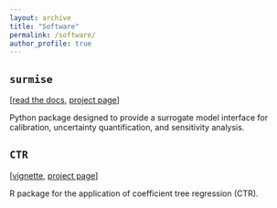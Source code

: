 ```yaml
---
layout: archive
title: "Software"
permalink: /software/
author_profile: true
---
```


## ``surmise``

[[read the docs](https://surmise.readthedocs.io/en/latest/), [project page](https://github.com/surmising/surmise)]

Python package designed to provide a surrogate model interface for calibration, uncertainty quantification, and
sensitivity analysis.

## ``CTR``

[[vignette]({{https://ozgesurer.github.io}}/files/ctr-vignette.html), [project page](https://github.com/ozgesurer/CTR)]

R package for the application of coefficient tree regression (CTR).
